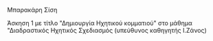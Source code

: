 Μπαρακάρη Σίση

Άσκηση 1 με τίτλο "Δημιουργία Ηχητικού κομματιού" στο μάθημα "Διαδραστικός Ηχητικός Σχεδιασμός (υπεύθυνος καθηγητής Ι.Ζάνος)
